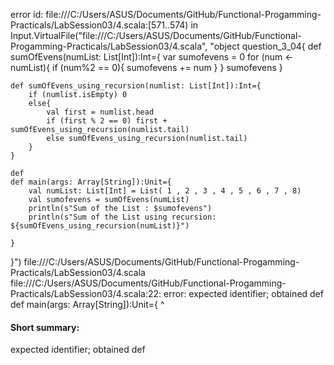 error id: file:///C:/Users/ASUS/Documents/GitHub/Functional-Progamming-Practicals/LabSession03/4.scala:[571..574) in Input.VirtualFile("file:///C:/Users/ASUS/Documents/GitHub/Functional-Progamming-Practicals/LabSession03/4.scala", "object question_3_04{
    def sumOfEvens(numList: List[Int]):Int={
        var sumofevens = 0
        for (num <- numList){
            if (num%2 == 0){
                sumofevens += num
            }
        } 
        sumofevens
    }

    def sumOfEvens_using_recursion(numlist: List[Int]):Int={
        if (numlist.isEmpty) 0
        else{
            val first = numlist.head
            if (first % 2 == 0) first + sumOfEvens_using_recursion(numlist.tail)
            else sumOfEvens_using_recursion(numlist.tail)
        }
    }

    def 
    def main(args: Array[String]):Unit={
        val numList: List[Int] = List( 1 , 2 , 3 , 4 , 5 , 6 , 7 , 8)
        val sumofevens = sumOfEvens(numList)
        println(s"Sum of the List : $sumofevens")
        println(s"Sum of the List using recursion: ${sumOfEvens_using_recursion(numList)}")
        
    }
}")
file:///C:/Users/ASUS/Documents/GitHub/Functional-Progamming-Practicals/LabSession03/4.scala
file:///C:/Users/ASUS/Documents/GitHub/Functional-Progamming-Practicals/LabSession03/4.scala:22: error: expected identifier; obtained def
    def main(args: Array[String]):Unit={
    ^
#### Short summary: 

expected identifier; obtained def